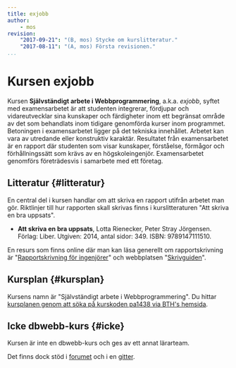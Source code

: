 ```yaml
---
title: exjobb
author:
    - mos
revision:
    "2017-09-21": "(B, mos) Stycke om kurslitteratur."
    "2017-08-11": "(A, mos) Första revisionen."
...
```

Kursen exjobb
==================================

Kursen **Självständigt arbete i Webbprogrammering**, a.k.a. *exjobb*, syftet med examensarbetet är att studenten integrerar, fördjupar och vidareutvecklar sina kunskaper och färdigheter inom ett begränsat område av det som behandlats inom tidigare genomförda kurser inom programmet. Betoningen i examensarbetet ligger på det tekniska innehållet. Arbetet kan vara av utredande eller konstruktiv karaktär. Resultatet från examensarbetet är en rapport där studenten som visar kunskaper, förståelse, förmågor och förhållningssätt som krävs av en högskoleingenjör. Examensarbetet genomförs företrädesvis i samarbete med ett företag.


<!--more-->



Litteratur {#litteratur}
-----------------------------------------------------

En central del i kursen handlar om att skriva en rapport utifrån arbetet man gör. Riktlinjer till hur rapporten skall skrivas finns i kurslitteraturen "Att skriva en bra uppsats".

* **Att skriva en bra uppsats**, Lotta Rienecker, Peter Stray Jörgensen. Förlag: Liber. Utgiven: 2014, antal sidor: 349. ISBN: 9789147111510.

En resurs som finns online där man kan läsa generellt om rapportskrivning är "[Rapportskrivning för ingenjörer](https://goo.gl/bHSMH1)" och webbplatsen "[Skrivguiden](http://skrivguiden.se/)".



Kursplan {#kursplan}
-----------------------------------------------------

Kursens namn är "Självständigt arbete i Webbprogrammering". Du hittar [kursplanen genom att söka på kurskoden pa1438 via BTH's hemsida](http://edu.bth.se/utbildning/utb_kursplaner.asp?KKurskod=pa1438).



Icke dbwebb-kurs {#icke}
-----------------------------------------------------

Kursen är inte en dbwebb-kurs och ges av ett annat lärarteam.

Det finns dock stöd i [forumet](forum/viewforum.php?f=68) och i en [gitter](https://gitter.im/dbwebb-se/exjobb).
